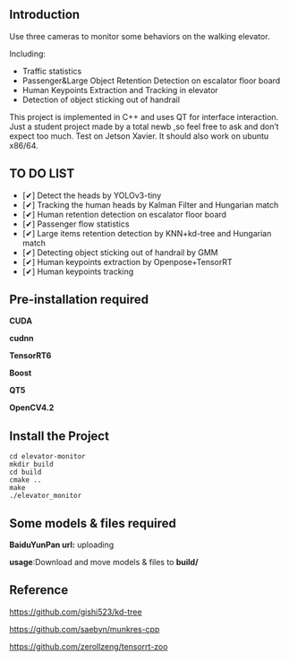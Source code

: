 ## Introduction

Use three cameras to monitor some behaviors on the walking elevator.

Including:

- Traffic statistics
- Passenger&Large Object Retention Detection  on  escalator floor board
- Human Keypoints Extraction and Tracking in elevator
- Detection of object sticking out of handrail

This project is implemented in C++ and uses QT for interface interaction. Just a student project made by a total newb ,so feel free to ask and don’t expect too much. Test on Jetson Xavier. It should also work on ubuntu x86/64.

## TO DO LIST

- [✔] Detect the heads by YOLOv3-tiny
- [✔] Tracking the human heads by Kalman Filter and Hungarian match
- [✔] Human retention detection on escalator floor board
- [✔] Passenger flow statistics
- [✔] Large items retention detection by KNN+kd-tree and Hungarian match
- [✔] Detecting object sticking out of handrail by GMM
- [✔] Human keypoints extraction by Openpose+TensorRT
- [✔] Human keypoints tracking

## Pre-installation required

**CUDA**

**cudnn**

**TensorRT6** 

**Boost** 

**QT5** 

**OpenCV4.2**

## Install the Project
```
cd elevator-monitor
mkdir build
cd build
cmake ..
make
./elevator_monitor
```
## Some models & files required

**BaiduYunPan url:** uploading

**usage**:Download and move models & files to **build/**

## Reference

https://github.com/gishi523/kd-tree

https://github.com/saebyn/munkres-cpp

https://github.com/zerollzeng/tensorrt-zoo



